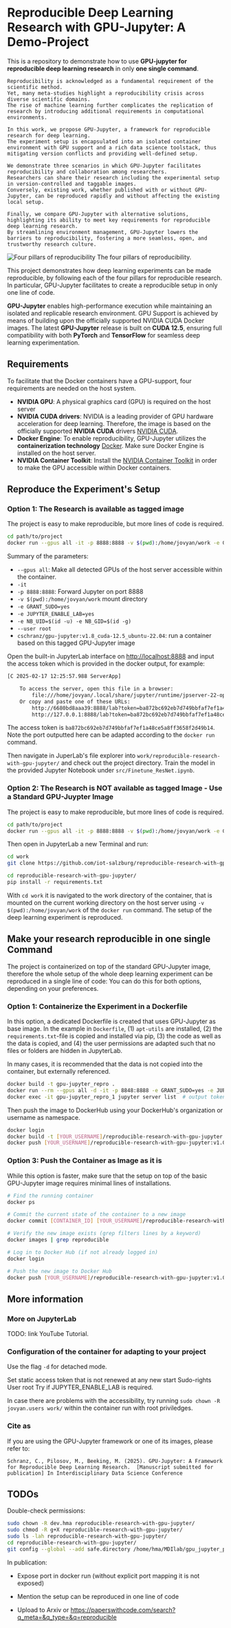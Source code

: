 # Reproducible Deep Learning Research with GPU-Jupyter: A Demo-Project

This is a repository to demonstrate how to use **GPU-jupyter for reproducible deep learning research** in only **one single command**.

```
Reproducibility is acknowledged as a fundamental requirement of the scientific method.
Yet, many meta-studies highlight a reproducibility crisis across diverse scientific domains.
The rise of machine learning further complicates the replication of research by introducing additional requirements in computational environments.

In this work, we propose GPU-Jupyter, a framework for reproducible research for deep learning.
The experiment setup is encapsulated into an isolated container environment with GPU support and a rich data science toolstack, thus mitigating version conflicts and providing well-defined setup.

We demonstrate three scenarios in which GPU-Jupyter facilitates reproducibility and collaboration among researchers.
Researchers can share their research including the experimental setup in version-controlled and taggable images.
Conversely, existing work, whether published with or without GPU-Jupyter, can be reproduced rapidly and without affecting the existing local setup.

Finally, we compare GPU-Jupyter with alternative solutions, highlighting its ability to meet key requirements for reproducible deep learning research.
By streamlining environment management, GPU-Jupyter lowers the barriers to reproducibility, fostering a more seamless, open, and trustworthy research culture.
```

![Four pillars of reproducibility](data/reproducible_research_low.png)
The four pillars of reproducibility.

This project demonstrates how deep learning experiments can be made reproducible, by following each of the four pillars for reproducible research.
In particular, GPU-Jupyter facilitates to create a reproducible setup in only one line of code.


**GPU-Jupyter** enables high-performance execution while maintaining an isolated and replicable research environment.
GPU Support is achieved by means of building upon the officially supported NVIDIA CUDA Docker images.
The latest **GPU-Jupyter** release is built on **CUDA 12.5**, ensuring full compatibility with both **PyTorch** and **TensorFlow** for seamless deep learning experimentation.


## Requirements

To facilitate that the Docker containers have a GPU-support, four requirements are needed on the host system.

- **NVIDIA GPU**: A physical graphics card (GPU) is required on the host server
- **NVIDIA CUDA drivers**: NVIDIA is a leading provider of GPU hardware acceleration for deep learning. Therefore, the image is based on the officially supported **NVIDIA CUDA** drivers [NVIDIA CUDA](https://developer.nvidia.com/cuda-toolkit).
- **Docker Engine**: To enable reproducibility, GPU-Jupyter utilizes the **containerization technology** [Docker](https://docker.com/). Make sure Docker Engine is installed on the host server.
- **NVIDIA Container Toolkit**: Install the [NVIDIA Container Toolkit](https://github.com/NVIDIA/nvidia-container-toolkit) in order to make the GPU accessible within Docker containers.



## Reproduce the Experiment's Setup



### Option 1: The Research is available as tagged image

The project is easy to make reproducible, but more lines of code is required.

```bash
cd path/to/project
docker run --gpus all -it -p 8888:8888 -v $(pwd):/home/jovyan/work -e GRANT_SUDO=yes -e JUPYTER_ENABLE_LAB=yes -e NB_UID=$(id -u) -e NB_GID=$(id -g) --user root cschranz/gpu-jupyter:v1.8_cuda-12.5_ubuntu-22.04
```

Summary of the parameters:

- `--gpus all`: Make all detected GPUs of the host server accessible within the container.
- `-it`
- `-p 8888:8888`: Forward Jupyter on port 8888
- `-v $(pwd):/home/jovyan/work` mount directory
- `-e GRANT_SUDO=yes`
- `-e JUPYTER_ENABLE_LAB=yes`
- `-e NB_UID=$(id -u) -e NB_GID=$(id -g)`
- `--user root`
- `cschranz/gpu-jupyter:v1.8_cuda-12.5_ubuntu-22.04`: run a container based on this tagged GPU-Jupyter image


Open the built-in JupyterLab interface on [http://localhost:8888](http://localhost:8888) and input the access token which is provided in the docker output, for example:

```bash
[C 2025-02-17 12:25:57.988 ServerApp]

    To access the server, open this file in a browser:
        file:///home/jovyan/.local/share/jupyter/runtime/jpserver-22-open.html
    Or copy and paste one of these URLs:
        http://6680bd8aaa39:8888/lab?token=ba872bc692eb7d749bbfaf7ef1a48ce5a8ff3658f2d49b14
        http://127.0.0.1:8888/lab?token=ba872bc692eb7d749bbfaf7ef1a48ce5a8ff3658f2d49b14
```

The access token is `ba872bc692eb7d749bbfaf7ef1a48ce5a8ff3658f2d49b14`. Note the port outputted here can be adapted according to the `docker run` command.


Then navigate in JuperLab's file explorer into `work/reproducible-research-with-gpu-jupyter/` and check out the project directory.
Train the model in the provided Jupyter Notebook under `src/Finetune_ResNet.ipynb`.


### Option 2: The Research is NOT available as tagged Image - Use a Standard GPU-Juypter Image

The project is easy to make reproducible, but more lines of code is required.

```bash
cd path/to/project
docker run --gpus all -it -p 8888:8888 -v $(pwd):/home/jovyan/work -e GRANT_SUDO=yes -e JUPYTER_ENABLE_LAB=yes -e NB_UID=$(id -u) -e NB_GID=$(id -g) --user root cschranz/gpu-jupyter:v1.8_cuda-12.5_ubuntu-22.04
```

Then open in JupyterLab a new Terminal and run:

```bash
cd work
git clone https://github.com/iot-salzburg/reproducible-research-with-gpu-jupyter

cd reproducible-research-with-gpu-jupyter/
pip install -r requirements.txt
```

With `cd work` it is navigated to the work directory of the container, that is mounted on the current working directory on the host server using `-v $(pwd):/home/jovyan/work` of the  `docker run` command.
The setup of the deep learning experiment is reproduced.






## Make your research reproducible in one single Command

The project is containerized on top of the standard GPU-Jupyter image, therefore the whole setup of the whole deep learning experiment can be reproduced in a single line of code:
You can do this for both options, depending on your preferences.


### Option 1: Containerize the Experiment in a Dockerfile

In this option, a dedicated Dockerfile is created that uses GPU-Jupyter as base image. In the example in `Dockerfile`, (1) `apt-utils` are installed, (2) the `requirements.txt`-file is copied and installed via pip, (3) the code as well as the data is copied, and (4) the user permissions are adapted such that no files or folders are hidden in JupyterLab.

In many cases, it is recommended that the data is not copied into the container, but externally referenced.

```bash
docker build -t gpu-jupyter_repro .
docker run --rm --gpus all -d -it -p 8848:8888 -e GRANT_SUDO=yes -e JUPYTER_ENABLE_LAB=yes --user root --name gpu-jupyter_repro_1 gpu-jupyter_repro
docker exec -it gpu-jupyter_repro_1 jupyter server list  # output token
```

Then push the image to DockerHub using your DockerHub's organization or username as namespace.

```bash
docker login
docker build -t [YOUR_USERNAME]/reproducible-research-with-gpu-jupyter:v1.0 .
docker push [YOUR_USERNAME]/reproducible-research-with-gpu-jupyter:v1.0
```



### Option 3: Push the Container as Image as it is

While this option is faster, make sure that the setup on top of the basic GPU-Jupyter image requires minimal lines of installations.


```bash
# Find the running container
docker ps

# Commit the current state of the container to a new image
docker commit [CONTAINER_ID] [YOUR_USERNAME]/reproducible-research-with-gpu-jupyter:v1.0

# Verify the new image exists (grep filters lines by a keyword)
docker images | grep reproducible

# Log in to Docker Hub (if not already logged in)
docker login

# Push the new image to Docker Hub
docker push [YOUR_USERNAME]/reproducible-research-with-gpu-jupyter:v1.0
```






## More information

### More on JupyterLab

TODO: link YouTube Tutorial.

### Configuration of the container for adapting to your project

Use the flag `-d` for detached mode.

Set static access token that is not renewed at any new start
Sudo-rights
User root
Try if JUPYTER_ENABLE_LAB is required.

In case there are problems with the accessibility, try running `sudo chown -R jovyan.users work/` within the container run with root priviledges.


### Cite as

If you are using the GPU-Jupyter framework or one of its images, please refer to:

```
Schranz, C., Pilosov, M., Beeking, M. (2025). GPU-Jupyter: A Framework for Reproducible Deep Learning Research.  [Manuscript submitted for publication] In Interdisciplinary Data Science Conference
```


## TODOs

Double-check permissions:

```bash
sudo chown -R dev.hma reproducible-research-with-gpu-jupyter/
sudo chmod -R g+X reproducible-research-with-gpu-jupyter/
sudo ls -lah reproducible-research-with-gpu-jupyter/
cd reproducible-research-with-gpu-jupyter/
git config --global --add safe.directory /home/hma/MDIlab/gpu_jupyter_project/Reproducible-Research-with-GPU-Jupyter/reproducible-research-with-gpu-jupyter
```

In publication:
- Expose port in docker run (without explicit port mapping it is not exposed)
- Mention the setup can be reproduced in one line of code

- Upload to Arxiv or https://paperswithcode.com/search?q_meta=&q_type=&q=reproducible
 